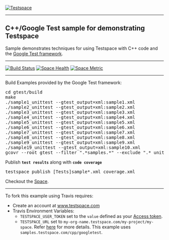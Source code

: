 [![Testspace](http://www.testspace.com/public/img/testspace_logo.png)](http://www.testspace.com)
***

## C++/Google Test sample for demonstrating Testspace

Sample demonstrates techniques for using Testspace with C++ code and the [Google Test framework](https://code.google.com/p/googletest).

***

[![Build Status](https://travis-ci.org/testspace-samples/cpp.googletest.svg?branch=master)](https://travis-ci.org/testspace-samples/cpp.googletest)
[![Space Health](https://samples.testspace.com/projects/84/spaces/283/badge)](https://samples.testspace.com/projects/84/spaces/283 "Test Cases")
[![Space Metric](https://samples.testspace.com/projects/84/spaces/283/metrics/178/badge)](https://samples.testspace.com/projects/84/spaces/283/metrics#metric-178 "Line/Statement Coverage")

***

Build Examples provided by the Google Test framework:

<pre>
cd gtest/build
make
./sample1_unittest --gtest_output=xml:sample1.xml
./sample2_unittest --gtest_output=xml:sample2.xml
./sample3_unittest --gtest_output=xml:sample3.xml
./sample4_unittest --gtest_output=xml:sample4.xml
./sample5_unittest --gtest_output=xml:sample5.xml
./sample6_unittest --gtest_output=xml:sample6.xml
./sample7_unittest --gtest_output=xml:sample7.xml
./sample8_unittest --gtest_output=xml:sample8.xml
./sample9_unittest --gtest_output=xml:sample9.xml
./sample19_unittest --gtest_output=xml:sample10.xml
gcovr --root gtest --filter ".*samples.*" --exclude ".*_unittest.*" -x -o ../build/coverage.xml
</pre>

Publish **`test results`** along with **`code coverage`**

<pre>
testspace publish [Tests]sample*.xml coverage.xml
</pre>

Checkout the [Space](https://samples.testspace.com/projects/cpp/spaces/googletest). 

***

To fork this example using Travis requires:
  - Create an account at www.testspace.com
  - Travis Environment Variables:
    - `TESTSPACE_USER_TOKEN` set to the `value` defined as your [Access token](http://help.testspace.com/using-your-organization:user-settings).
    - `TESTSPACE_URL` set to `my-org-name.testspace.com/my-project/my-space`. Refer [here](http://help.testspace.com/reference:runner-reference#config) for more details. This example uses `samples.testspace.com/cpp/googletest`.
